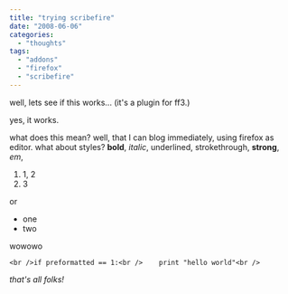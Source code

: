 ```yaml
---
title: "trying scribefire"
date: "2008-06-06"
categories: 
  - "thoughts"
tags: 
  - "addons"
  - "firefox"
  - "scribefire"
---
```


well, lets see if this works... (it's a plugin for ff3.)

yes, it works.

what does this mean? well, that I can blog immediately, using firefox as editor. what about styles? **bold**, _italic_, underlined, strokethrough, **strong**, _em_,

1. 1, 2
2. 3

or

- one
- two

wowowo

```
<br />if preformatted == 1:<br />    print "hello world"<br />
```

_that's all folks!_
